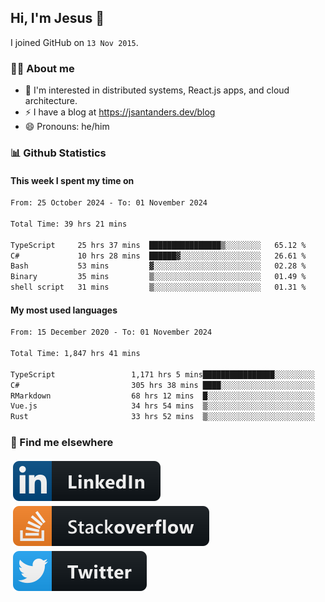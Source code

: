 ## Hi, I'm Jesus 👋

I joined GitHub on `13 Nov 2015`.

<!-- Talking about you -->

### 👨‍💻 About me

- 👦 I'm interested in distributed systems, React.js apps, and cloud architecture.
- ⚡️ I have a blog at <https://jsantanders.dev/blog>
- 😄 Pronouns: he/him

### 📊 Github Statistics

#### This week I spent my time on

<!--START_SECTION:weekly-->

```txt
From: 25 October 2024 - To: 01 November 2024

Total Time: 39 hrs 21 mins

TypeScript     25 hrs 37 mins  ████████████████▒░░░░░░░░   65.12 %
C#             10 hrs 28 mins  ██████▓░░░░░░░░░░░░░░░░░░   26.61 %
Bash           53 mins         ▓░░░░░░░░░░░░░░░░░░░░░░░░   02.28 %
Binary         35 mins         ▒░░░░░░░░░░░░░░░░░░░░░░░░   01.49 %
shell script   31 mins         ▒░░░░░░░░░░░░░░░░░░░░░░░░   01.31 %
```

<!--END_SECTION:weekly-->

#### My most used languages

<!--START_SECTION:alltime-->

```txt
From: 15 December 2020 - To: 01 November 2024

Total Time: 1,847 hrs 41 mins

TypeScript                 1,171 hrs 5 mins████████████████░░░░░░░░░   63.38 %
C#                         305 hrs 38 mins ████░░░░░░░░░░░░░░░░░░░░░   16.54 %
RMarkdown                  68 hrs 12 mins  █░░░░░░░░░░░░░░░░░░░░░░░░   03.69 %
Vue.js                     34 hrs 54 mins  ▒░░░░░░░░░░░░░░░░░░░░░░░░   01.89 %
Rust                       33 hrs 52 mins  ▒░░░░░░░░░░░░░░░░░░░░░░░░   01.83 %
```

<!--END_SECTION:alltime-->

### 📢 Find me elsewhere

<p>
  <a target="_blank" href="https://linkedin.com/in/jsantanders">
    <img src="https://github.com/jsantanders/jsantanders/blob/master/img/linkedin.svg" alt="LinkedIn" style="vertical-align:top; margin:4px">
  </a>
  
  <a target="_blank" href="https://stackoverflow.com/users/7318331/jesus-santander">
    <img src="https://github.com/jsantanders/jsantanders/blob/master/img/stackoverflow.svg" alt="StackOverflow" style="vertical-align:top; margin:4px">
  </a>
  
  <a target="_blank" href="http://twitter.com/jsantanders">
    <img src="https://github.com/jsantanders/jsantanders/blob/master/img/twitter.svg" alt="Twitter" style="vertical-align:top; margin:4px">
  </a>
</p>
